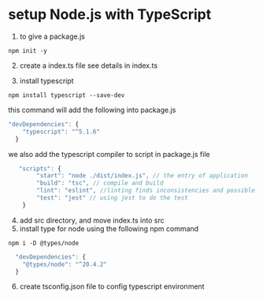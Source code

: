 # setup Node.js with TypeScript
1. to give a package.js
```shell
npm init -y
```

2. create a index.ts file
see details in index.ts

3. install typescript
```shell
npm install typescript --save-dev
```
this command will add the following into package.js
```javascript
"devDependencies": {
    "typescript": "^5.1.6"
  }
```
we also add the typescript compiler to script in package.js file
```javascript
   "scripts": {
        "start": "node ./dist/index.js", // the entry of application
        "build": "tsc", // compile and build 
        "lint": "eslint", //linting finds inconsistencies and possible errors in code, for consistent and high qulity code
        "test": "jest" // using jest to do the test
    }
```
4. add src directory, and move index.ts into src
5. install type for node using the following npm command
```shell
npm i -D @types/node
```
```javascript
  "devDependencies": {
    "@types/node": "^20.4.2"    
  }
```
6. create tsconfig.json file to config typescript environment




